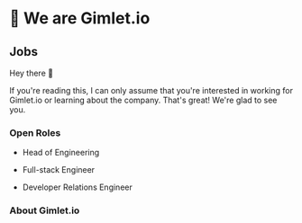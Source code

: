 # 👋 We are Gimlet.io

## Jobs

Hey there 👋

If you're reading this, I can only assume that you're interested in working for Gimlet.io or learning about the company. That's great! We're glad to see you.

### Open Roles

- Head of Engineering

- Full-stack Engineer

- Developer Relations Engineer

### About Gimlet.io
